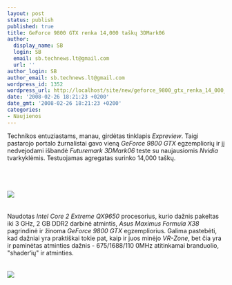 ```yaml
---
layout: post
status: publish
published: true
title: GeForce 9800 GTX renka 14,000 taškų 3DMark06
author:
  display_name: SB
  login: SB
  email: sb.technews.lt@gmail.com
  url: ''
author_login: SB
author_email: sb.technews.lt@gmail.com
wordpress_id: 1352
wordpress_url: http://localhost/site/new/geforce_9800_gtx_renka_14_000_tasku_3dmark06/
date: '2008-02-26 18:21:23 +0200'
date_gmt: '2008-02-26 18:21:23 +0200'
categories:
- Naujienos
---
```

<p>Technikos entuziastams, manau, girdėtas tinklapis <i>Expreview</i>. Taigi pastarojo portalo žurnalistai gavo vieną <i>GeForce 9800 GTX</i> egzempliorių ir jį nedvejodami išbandė <i>Futuremark 3DMark06</i> teste su naujausiomis <i>Nvidia</i> tvarkyklėmis. Testuojamas agregatas surinko 14,000 taškų.<br />
<br><br />
<br><br><img src="http://www.technews.lt/upl/Failai/9800GTX.jpg"><br><br />
<br>Naudotas <i>Intel Core 2 Extreme QX9650</i> procesorius, kurio dažnis pakeltas iki 3 GHz, 2 GB DDR2 darbinė atmintis, <i>Asus Maximus Formula X38</i> pagrindinė ir žinoma <i>GeForce 9800 GTX</i> egzempliorius. Galima pastebėti, kad dažniai yra praktiškai tokie pat, kaip ir juos minėjo <i>VR-Zone</i>, bet čia yra ir paminėtas atminties dažnis - 675/1688/110 0MHz atitinkamai branduolio, &quot;shader‘ių&quot; ir atminties.<br />
<br><br><img src="http://www.technews.lt/upl/Failai/GPUZ_Exp.jpg"><br><br />
<br></p>
